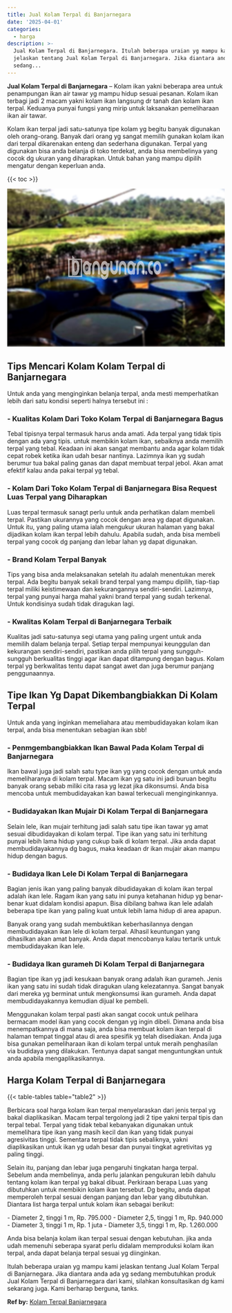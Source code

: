 ```yaml
---
title: Jual Kolam Terpal di Banjarnegara
date: '2025-04-01'
categories:
  - harga
description: >-
  Jual Kolam Terpal di Banjarnegara. Itulah beberapa uraian yg mampu kami
  jelaskan tentang Jual Kolam Terpal di Banjarnegara. Jika diantara anda ada yg
  sedang...
---
```


**Jual Kolam Terpal di Banjarnegara** – Kolam ikan yakni beberapa area untuk penampungan ikan air tawar yg mampu hidup sesuai pesanan. Kolam ikan terbagi jadi 2 macam yakni kolam ikan langsung dr tanah dan kolam ikan terpal. Keduanya punyai fungsi yang mirip untuk laksanakan pemeliharaan ikan air tawar.

Kolam ikan terpal jadi satu-satunya tipe kolam yg begitu banyak digunakan oleh orang-orang. Banyak dari orang yg sangat memilih gunakan kolam ikan dari terpal dikarenakan enteng dan sederhana digunakan. Terpal yang digunakan bisa anda belanja di toko terdekat, anda bisa membelinya yang cocok dg ukuran yang diharapkan. Untuk bahan yang mampu dipilih mengatur dengan keperluan anda.

{{< toc >}}

![Jual Kolam Terpal di Banjarnegara](/images/jual-kolam-terpal-08.png)

## Tips Mencari Kolam Kolam Terpal di Banjarnegara

Untuk anda yang menginginkan belanja terpal, anda mesti memperhatikan lebih dari satu kondisi seperti halnya tersebut ini :

### \- Kualitas Kolam Dari Toko Kolam Terpal di Banjarnegara Bagus

Tebal tipisnya terpal termasuk harus anda amati. Ada terpal yang tidak tipis dengan ada yang tipis. untuk membikin kolam ikan, sebaiknya anda memilih terpal yang tebal. Keadaan ini akan sangat membantu anda agar kolam tidak cepat robek ketika ikan udah besar nantinya. Lazimnya ikan yg sudah berumur tua bakal paling ganas dan dapat membuat terpal jebol. Akan amat efektif kalau anda pakai terpal yg tebal.

### \- Kolam Dari Toko Kolam Terpal di Banjarnegara Bisa Request Luas Terpal yang Diharapkan

Luas terpal termasuk sanagt perlu untuk anda perhatikan dalam membeli terpal. Pastikan ukurannya yang cocok dengan area yg dapat digunakan. Untuk itu, yang paling utama ialah mengukur ukuran halaman yang bakal dijadikan kolam ikan terpal lebih dahulu. Apabila sudah, anda bisa membeli terpal yang cocok dg panjang dan lebar lahan yg dapat digunakan.

### \- Brand Kolam Terpal Banyak

Tips yang bisa anda melaksanakan setelah itu adalah menentukan merek terpal. Ada begitu banyak sekali brand terpal yang mampu dipilih, tiap-tiap terpal miliki keistimewaan dan kekurangannya sendiri-sendiri. Lazimnya, terpal yang punyai harga mahal yakni brand terpal yang sudah terkenal. Untuk kondisinya sudah tidak diragukan lagi.

### \- Kwalitas Kolam Terpal di Banjarnegara Terbaik

Kualitas jadi satu-satunya segi utama yang paling urgent untuk anda memilih dalam belanja terpal. Setiap terpal mempunyai keunggulan dan kekurangan sendiri-sendiri, pastikan anda pilih terpal yang sungguh-sungguh berkualitas tinggi agar ikan dapat ditampung dengan bagus. Kolam terpal yg berkwalitas tentu dapat sangat awet dan juga berumur panjang penggunaannya.

## Tipe Ikan Yg Dapat Dikembangbiakkan Di Kolam Terpal

Untuk anda yang inginkan memeliahara atau membudidayakan kolam ikan terpal, anda bisa menentukan sebagian ikan sbb!

### \- Penmgembangbiakkan Ikan Bawal Pada Kolam Terpal di Banjarnegara

Ikan bawal juga jadi salah satu type ikan yg yang cocok dengan untuk anda memeliharanya di kolam terpal. Macam ikan yg satu ini jadi buruan begitu banyak orang sebab miliki cita rasa yg lezat jika dikonsumsi. Anda bisa mencoba untuk membudidayakan kan bawal terkecuali menginginkannya.

### \- Budidayakan Ikan Mujair Di Kolam Terpal di Banjarnegara

Selain lele, ikan mujair terhitung jadi salah satu tipe ikan tawar yg amat sesuai dibudidayakan di kolam terpal. Tipe ikan yang satu ini terhitung punyai lebih lama hidup yang cukup baik di kolam terpal. Jika anda dapat membudidayakannya dg bagus, maka keadaan dr ikan mujair akan mampu hidup dengan bagus.

### \- Budidaya Ikan Lele Di Kolam Terpal di Banjarnegara

Bagian jenis ikan yang paling banyak dibudidayakan di kolam ikan terpal adalah ikan lele. Ragam ikan yang satu ini punya ketahanan hidup yg benar-benar kuat didalam kondisi apapun. Bisa dibilang bahwa ikan lele adalah beberapa tipe ikan yang paling kuat untuk lebih lama hidup di area apapun.

Banyak orang yang sudah membuktikan keberhasilannya dengan membudidayakan ikan lele di kolam terpal. Alhasil keuntungan yang dihasilkan akan amat banyak. Anda dapat mencobanya kalau tertarik untuk membudidayakan ikan lele.

### \- Budidaya Ikan gurameh Di Kolam Terpal di Banjarnegara

Bagian tipe ikan yg jadi kesukaan banyak orang adalah ikan gurameh. Jenis ikan yang satu ini sudah tidak diragukan ulang kelezatannya. Sangat banyak dari mereka yg berminat untuk mengkonsumsi ikan gurameh. Anda dapat membudidayakannya kemudian dijual ke pembeli.

Menggunakan kolam terpal pasti akan sangat cocok untuk pelihara bermacam model ikan yang cocok dengan yg ingin dibeli. Dimana anda bisa menempatkannya di mana saja, anda bisa membuat kolam ikan terpal di halaman tempat tinggal atau di area spesifik yg telah disediakan. Anda juga bisa gunakan pemeliharaan ikan di kolam terpal untuk meraih penghasilan via budidaya yang dilakukan. Tentunya dapat sangat menguntungkan untuk anda apabila mengaplikasikannya.

## Harga Kolam Terpal di Banjarnegara

{{< table-tables table="table2" >}}

Berbicara soal harga kolam ikan terpal menyelaraskan dari jenis terpal yg bakal diaplikasikan. Macam terpal tergolong jadi 2 tipe yakni terpal tipis dan terpal tebal. Terpal yang tidak tebal kebanyakan digunakan untuk memelihara tipe ikan yang masih kecil dan ikan yang tidak punyai agresivitas tinggi. Sementara terpal tidak tipis sebaliknya, yakni diaplikasikan untuk ikan yg udah besar dan punyai tingkat agretivitas yg paling tinggi.

Selain itu, panjang dan lebar juga pengaruhi tingkatan harga terpal. Sebelum anda membelinya, anda perlu jalankan pengukuran lebih dahulu tentang kolam ikan terpal yg bakal dibuat. Perkiraan berapa Luas yang dibutuhkan untuk membikin kolam ikan tersebut. Dg begitu, anda dapat memperoleh terpal sesuai dengan panjang dan lebar yang dibutuhkan. Diantara list harga terpal untuk kolam ikan sebagai berikut:

\- Diameter 2, tinggi 1 m, Rp. 795.000 - Diameter 2,5, tinggi 1 m, Rp. 940.000 - Diameter 3, tinggi 1 m, Rp. 1 juta - Diameter 3,5, tinggi 1 m, Rp. 1.260.000

Anda bisa belanja kolam ikan terpal sesuai dengan kebutuhan. jika anda udah memenuhi seberapa syarat perlu didalam memproduksi kolam ikan terpal, anda dapat belanja terpal sesuai yg diinginkan.

Itulah beberapa uraian yg mampu kami jelaskan tentang Jual Kolam Terpal di Banjarnegara. Jika diantara anda ada yg sedang membutuhkan produk Jual Kolam Terpal di Banjarnegara dari kami, silahkan konsultasikan dg kami sekarang juga. Kami berharap berguna, tanks.

**Ref by:** [Kolam Terpal Banjarnegara](https://id.wikipedia.org/wiki/Kolam)
